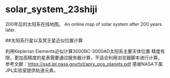 # solar_system_23shiji

200年后的太阳系在线地图。
An online map of solar system after 200 years later.

##太阳系行星以及冥王星近似位置计算

利用Keplerian Elements近似计算3000BC-3000AD太阳系主要天体位置
精度有限，更加高精度的星表需要通过服务器计算，不适合利用浏览器脚本进行计算。
参考文献：https://ssd.jpl.nasa.gov/txt/aprx_pos_planets.pdf
感谢NASA下属JPL实验室提供轨道元素。
